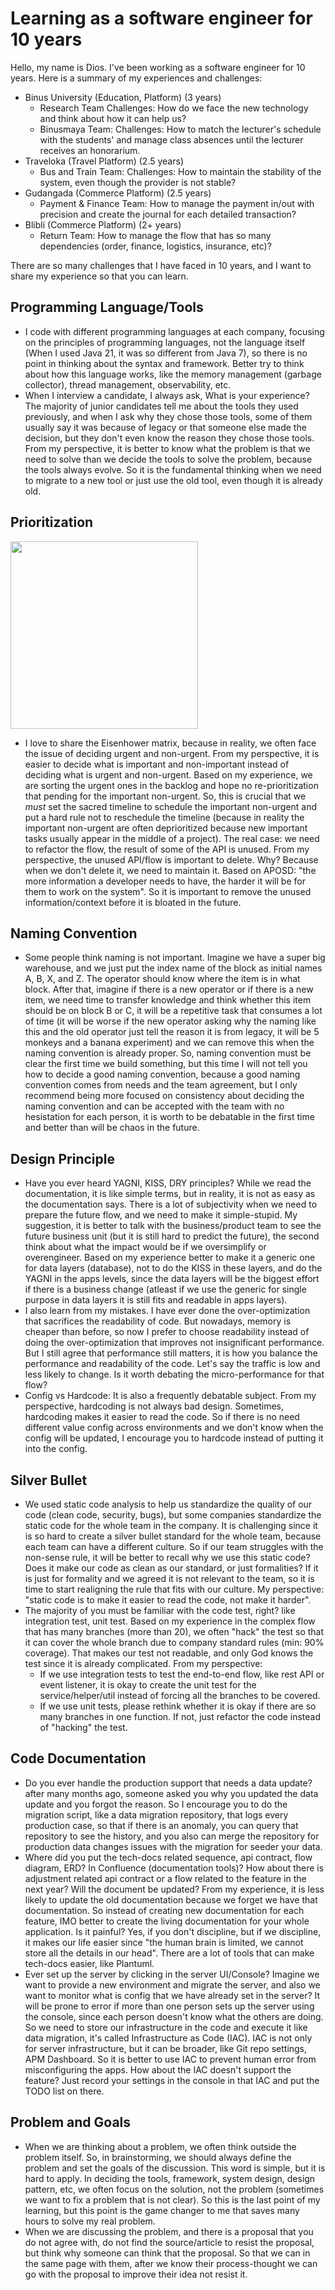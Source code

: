 # Learning as a software engineer for 10 years
Hello, my name is Dios. I've been working as a software engineer for 10 years. Here is a summary of my experiences and challenges: 
  * Binus University (Education, Platform) (3 years)
    * Research Team
      Challenges: How do we face the new technology and think about how it can help us?
    * Binusmaya Team:
      Challenges: How to match the lecturer's schedule with the students' and manage class absences until the lecturer receives an honorarium.
  * Traveloka (Travel Platform) (2.5 years)
    * Bus and Train Team:
      Challenges: How to maintain the stability of the system, even though the provider is not stable?
  * Gudangada (Commerce Platform) (2.5 years)
    * Payment & Finance Team: How to manage the payment in/out with precision and create the journal for each detailed transaction?
  * Blibli (Commerce Platform) (2+ years)
    * Return Team: How to manage the flow that has so many dependencies (order, finance, logistics, insurance, etc)?

There are so many challenges that I have faced in 10 years, and I want to share my experience so that you can learn.
## Programming Language/Tools
* I code with different programming languages at each company, focusing on the principles of programming languages, not the language itself (When I used Java 21, it was so different from Java 7), so there is no point in thinking about the syntax and framework. Better try to think about how this language works, like the memory management (garbage collector), thread management, observability, etc.
* When I interview a candidate, I always ask, What is your experience? The majority of junior candidates tell me about the tools they used previously, and when I ask why they chose those tools, some of them usually say it was because of legacy or that someone else made the decision, but they don't even know the reason they chose those tools. From my perspective, it is better to know what the problem is that we need to solve than we decide the tools to solve the problem, because the tools always evolve. So it is the fundamental thinking when we need to migrate to a new tool or just use the old tool, even though it is already old.
## Prioritization
<img src="https://github.com/user-attachments/assets/82b8e86a-32f6-45f7-a491-17b085c85578" width="300" height="300" />

* I love to share the Eisenhower matrix, because in reality, we often face the issue of deciding urgent and non-urgent. From my perspective, it is easier to decide what is important and non-important instead of deciding what is urgent and non-urgent. Based on my experience, we are sorting the urgent ones in the backlog and hope no re-prioritization that pending for the important non-urgent. So, this is crucial that we *must* set the sacred timeline to schedule the important non-urgent and put a hard rule not to reschedule the timeline (because in reality the important non-urgent are often deprioritized because new important tasks usually appear in the middle of a project). The real case: we need to refactor the flow, the result of some of the API is unused. From my perspective, the unused API/flow is important to delete. Why? Because when we don't delete it, we need to maintain it. Based on APOSD: "the more information a developer needs to have, the harder it will be for them to work on the system". So it is important to remove the unused information/context before it is bloated in the future.
## Naming Convention
* Some people think naming is not important. Imagine we have a super big warehouse, and we just put the index name of the block as initial names A, B, X, and Z. The operator should know where the item is in what block. After that, imagine if there is a new operator or if there is a new item, we need time to transfer knowledge and think whether this item should be on block B or C, it will be a repetitive task that consumes a lot of time (it will be worse if the new operator asking why the naming like this and the old operator just tell the reason it is from legacy, it will be 5 monkeys and a banana experiment) and we can remove this when the naming convention is already proper. So, naming convention must be clear the first time we build something, but this time I will not tell you how to decide a good naming convention, because a good naming convention comes from needs and the team agreement, but I only recommend being more focused on consistency about deciding the naming convention and can be accepted with the team with no hesistation for each person, it is worth to be debatable in the first time and better than will be chaos in the future.
## Design Principle
* Have you ever heard YAGNI, KISS, DRY principles? While we read the documentation, it is like simple terms, but in reality, it is not as easy as the documentation says. There is a lot of subjectivity when we need to prepare the future flow, and we need to make it simple-stupid. My suggestion, it is better to talk with the business/product team to see the future business unit (but it is still hard to predict the future), the second think about what the impact would be if we oversimplify or overengineer. Based on my experience better to make it a generic one for data layers (database), not to do the KISS in these layers, and do the YAGNI in the apps levels, since the data layers will be the biggest effort if there is a business change (atleast if we use the generic for single purpose in data layers it is still fits and readable in apps layers).
* I also learn from my mistakes. I have ever done the over-optimization that sacrifices the readability of code. But nowadays, memory is cheaper than before, so now I prefer to choose readability instead of doing the over-optimization that improves not insignificant performance. But I still agree that performance still matters, it is how you balance the performance and readability of the code. Let's say the traffic is low and less likely to change. Is it worth debating the micro-performance for that flow?
* Config vs Hardcode: It is also a frequently debatable subject. From my perspective, hardcoding is not always bad design. Sometimes, hardcoding makes it easier to read the code. So if there is no need different value config across environments and we don't know when the config will be updated, I encourage you to hardcode instead of putting it into the config.
## Silver Bullet
* We used static code analysis to help us standardize the quality of our code (clean code, security, bugs), but some companies standardize the static code for the whole team in the company. It is challenging since it is so hard to create a silver bullet standard for the whole team, because each team can have a different culture. So if our team struggles with the non-sense rule, it will be better to recall why we use this static code? Does it make our code as clean as our standard, or just formalities? If it is just for formality and we agreed it is not relevant to the team, so it is time to start realigning the rule that fits with our culture. My perspective: "static code is to make it easier to read the code, not make it harder".
* The majority of you must be familiar with the code test, right? like integration test, unit test. Based on my experience in the complex flow that has many branches (more than 20), we often "hack" the test so that it can cover the whole branch due to company standard rules (min: 90% coverage). That makes our test not readable, and only God knows the test since it is already complicated. From my perspective:
  * If we use integration tests to test the end-to-end flow, like rest API or event listener, it is okay to create the unit test for the service/helper/util instead of forcing all the branches to be covered.
  * If we use unit tests, please rethink whether it is okay if there are so many branches in one function. If not, just refactor the code instead of "hacking" the test.
## Code Documentation
* Do you ever handle the production support that needs a data update? after many months ago, someone asked you why you updated the data update and you forgot the reason. So I encourage you to do the migration script, like a data migration repository, that logs every production case, so that if there is an anomaly, you can query that repository to see the history, and you also can merge the repository for production data changes issues with the migration for seeder your data.
* Where did you put the tech-docs related sequence, api contract, flow diagram, ERD? In Confluence (documentation tools)? How about there is adjustment related api contract or a flow related to the feature in the next year? Will the document be updated? From my experience, it is less likely to update the old documentation because we forget we have that documentation. So instead of creating new documentation for each feature, IMO better to create the living documentation for your whole application. Is it painful? Yes, if you don't discipline, but if we discipline, it makes our life easier since "the human brain is limited, we cannot store all the details in our head". There are a lot of tools that can make tech-docs easier, like Plantuml.
* Ever set up the server by clicking in the server UI/Console? Imagine we want to provide a new environment and migrate the server, and also we want to monitor what is config that we have already set in the server? It will be prone to error if more than one person sets up the server using the console, since each person doesn't know what the others are doing. So we need to store our infrastructure in the code and execute it like data migration, it's called Infrastructure as Code (IAC). IAC is not only for server infrastructure, but it can be broader, like Git repo settings, APM Dashboard. So it is better to use IAC to prevent human error from misconfiguring the apps. How about the IAC doesn't support the feature? Just record your settings in the console in that IAC and put the TODO list on there.
## Problem and Goals
* When we are thinking about a problem, we often think outside the problem itself. So, in brainstorming, we should always define the problem and set the goals of the discussion. This word is simple, but it is hard to apply. In deciding the tools, framework, system design, design pattern, etc, we often focus on the solution, not the problem  (sometimes we want to fix a problem that is not clear). So this is the last point of my learning, but this point is the game changer to me that saves many hours to solve my real problem.
* When we are discussing the problem, and there is a proposal that you do not agree with, do not find the source/article to resist the proposal, but think why someone can think that the proposal. So that we can in the same page with them, after we know their process-thought we can go with the proposal to improve their idea not resist it.  
